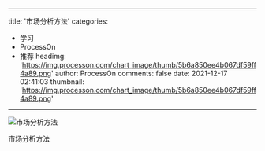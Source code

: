 
---
title: '市场分析方法'
categories: 
 - 学习
 - ProcessOn
 - 推荐
headimg: 'https://img.processon.com/chart_image/thumb/5b6a850ee4b067df59ff4a89.png'
author: ProcessOn
comments: false
date: 2021-12-17 02:41:03
thumbnail: 'https://img.processon.com/chart_image/thumb/5b6a850ee4b067df59ff4a89.png'
---

<div>   
<img class="thumb" alt="市场分析方法" src="https://img.processon.com/chart_image/thumb/5b6a850ee4b067df59ff4a89.png" referrerpolicy="no-referrer">
<p>市场分析方法</p>  
</div>
            